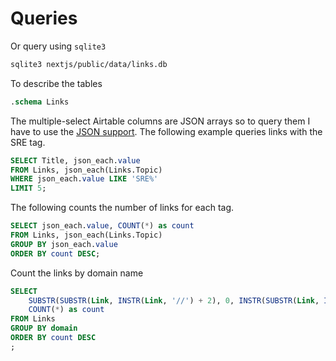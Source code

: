 # Queries

Or query using `sqlite3`

```sh
sqlite3 nextjs/public/data/links.db
```

To describe the tables

```sql
.schema Links
```

The multiple-select Airtable columns are JSON arrays so to query them I have to use the [JSON support](https://www.sqlite.org/json1.html). The following example queries links with the SRE tag.

```sql
SELECT Title, json_each.value
FROM Links, json_each(Links.Topic)
WHERE json_each.value LIKE 'SRE%'
LIMIT 5;
 ```

The following counts the number of links for each tag.

```sql
SELECT json_each.value, COUNT(*) as count
FROM Links, json_each(Links.Topic)
GROUP BY json_each.value
ORDER BY count DESC;
```

Count the links by domain name

```sql
SELECT 
    SUBSTR(SUBSTR(Link, INSTR(Link, '//') + 2), 0, INSTR(SUBSTR(Link, INSTR(Link, '//') + 2), '/')) as domain,
    COUNT(*) as count
FROM Links
GROUP BY domain
ORDER BY count DESC
;
```
